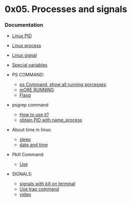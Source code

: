 # 0x05. Processes and signals


### Documentation
- [Linux PID](http://www.linfo.org/pid.html)
- [Linux process](https://www.thegeekstuff.com/2012/03/linux-processes-environment/)
- [Linux signal](https://www.thegeekstuff.com/2012/03/linux-signals-fundamentals/)

- [Special variables](https://www.tutorialspoint.com/unix/unix-special-variables.htm)
- PS COMMAND:
	- [ps Command, show all running porcesses](https://www.cyberciti.biz/faq/show-all-running-processes-in-linux/)
	- [mORE RUNNING](https://linuxize.com/post/ps-command-in-linux/)
	- [Flasg](https://phoenixnap.com/kb/list-processes-linux)
- psgrep command
	- [How to use it?](https://linuxize.com/post/pgrep-command-in-linux/)
	- [obtain PID with name_process](4-to_infinity_and_beyond)

- About time in linux:
	- [sleep](https://www.cyberciti.biz/faq/what-does-the-sleep-command-do-in-linux/)
	- [date and time](https://www.cyberciti.biz/faq/howto-set-date-time-from-linux-command-prompt/)

- Pkill Command:
	- [Use](https://www.howtoforge.com/linux-pkill-command/)

- SIGNALS:
	- [signals with kill on terminal](https://www.linuxjournal.com/content/bash-trap-command)
	- [Use trap command](https://www.youtube.com/watch?v=0btsvoSt76M&ab_channel=theurbanpenguin)
	- [video](https://www.youtube.com/watch?v=tF0Qau7zcsw&ab_channel=ProgrammingKnowledge)
